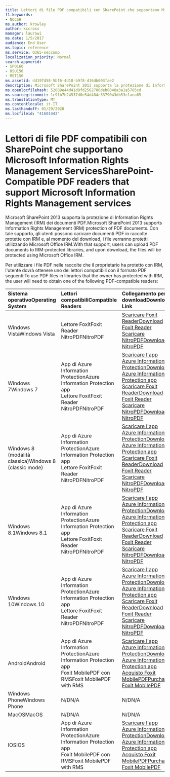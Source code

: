 ```yaml
---
title: Lettori di file PDF compatibili con SharePoint che supportano Microsoft Information Rights Management Services
f1.keywords:
- NOCSH
ms.author: krowley
author: kccross
manager: laurawi
ms.date: 1/5/2017
audience: End User
ms.topic: reference
ms.service: O365-seccomp
localization_priority: Normal
search.appverid:
- SPO160
- OSU150
- MET150
ms.assetid: dd197d58-5bf6-4d18-b9f8-d16db603fae2
description: Microsoft SharePoint 2013 supporta la protezione di Information Rights Management (IRM) dei documenti PDF. Con tale supporto, gli utenti possono caricare documenti PDF in raccolte protette con IRM e, al momento del download, i file verranno protetti utilizzando Microsoft Office IRM.
ms.openlocfilehash: 52089e44d41d9fd2562780deb0848a3a1a5705cd
ms.sourcegitcommit: 1c91b7b24537d0e54d484c3379043db53c1aea65
ms.translationtype: MT
ms.contentlocale: it-IT
ms.lasthandoff: 01/29/2020
ms.locfileid: "41601443"
---
```

# <a name="sharepoint-compatible-pdf-readers-that-support-microsoft-information-rights-management-services"></a><span data-ttu-id="c67c5-104">Lettori di file PDF compatibili con SharePoint che supportano Microsoft Information Rights Management Services</span><span class="sxs-lookup"><span data-stu-id="c67c5-104">SharePoint-Compatible PDF readers that support Microsoft Information Rights Management services</span></span>

<span data-ttu-id="c67c5-105">Microsoft SharePoint 2013 supporta la protezione di Information Rights Management (IRM) dei documenti PDF.</span><span class="sxs-lookup"><span data-stu-id="c67c5-105">Microsoft SharePoint 2013 supports Information Rights Management (IRM) protection of PDF documents.</span></span> <span data-ttu-id="c67c5-106">Con tale supporto, gli utenti possono caricare documenti PDF in raccolte protette con IRM e, al momento del download, i file verranno protetti utilizzando Microsoft Office IRM.</span><span class="sxs-lookup"><span data-stu-id="c67c5-106">With that support, users can upload PDF documents to IRM-protected libraries, and upon download, the files will be protected using Microsoft Office IRM.</span></span>
  
<span data-ttu-id="c67c5-107">Per utilizzare i file PDF nelle raccolte che il proprietario ha protetto con IRM, l'utente dovrà ottenere uno dei lettori compatibili con il formato PDF seguenti:</span><span class="sxs-lookup"><span data-stu-id="c67c5-107">To use PDF files in libraries that the owner has protected with IRM, the user will need to obtain one of the following PDF-compatible readers:</span></span>
  
|<span data-ttu-id="c67c5-108">**Sistema operativo**</span><span class="sxs-lookup"><span data-stu-id="c67c5-108">**Operating System**</span></span>|<span data-ttu-id="c67c5-109">**Lettori compatibili**</span><span class="sxs-lookup"><span data-stu-id="c67c5-109">**Compatible Readers**</span></span>|<span data-ttu-id="c67c5-110">**Collegamento per il download**</span><span class="sxs-lookup"><span data-stu-id="c67c5-110">**Download Link**</span></span>|
|:-----|:-----|:-----|
|<span data-ttu-id="c67c5-111">Windows Vista</span><span class="sxs-lookup"><span data-stu-id="c67c5-111">Windows Vista</span></span>  <br/> |<span data-ttu-id="c67c5-112">Lettore Foxit</span><span class="sxs-lookup"><span data-stu-id="c67c5-112">Foxit Reader</span></span>  <br/> <span data-ttu-id="c67c5-113">NitroPDF</span><span class="sxs-lookup"><span data-stu-id="c67c5-113">NitroPDF</span></span>  <br/> |[<span data-ttu-id="c67c5-114">Scaricare Foxit Reader</span><span class="sxs-lookup"><span data-stu-id="c67c5-114">Download Foxit Reader</span></span>](https://go.microsoft.com/fwlink/?linkid=253210) <br/> [<span data-ttu-id="c67c5-115">Scaricare NitroPDF</span><span class="sxs-lookup"><span data-stu-id="c67c5-115">Download NitroPDF</span></span>](https://www.gonitro.com/pdf-reader) <br/> |
|<span data-ttu-id="c67c5-116">Windows 7</span><span class="sxs-lookup"><span data-stu-id="c67c5-116">Windows 7</span></span>  <br/> |<span data-ttu-id="c67c5-117">App di Azure Information Protection</span><span class="sxs-lookup"><span data-stu-id="c67c5-117">Azure Information Protection app</span></span>  <br/> <span data-ttu-id="c67c5-118">Lettore Foxit</span><span class="sxs-lookup"><span data-stu-id="c67c5-118">Foxit Reader</span></span>  <br/> <span data-ttu-id="c67c5-119">NitroPDF</span><span class="sxs-lookup"><span data-stu-id="c67c5-119">NitroPDF</span></span>  <br/> |[<span data-ttu-id="c67c5-120">Scaricare l'app Azure Information Protection</span><span class="sxs-lookup"><span data-stu-id="c67c5-120">Download Azure Information Protection app</span></span>](https://go.microsoft.com/fwlink/?linkid=837797) <br/> [<span data-ttu-id="c67c5-121">Scaricare Foxit Reader</span><span class="sxs-lookup"><span data-stu-id="c67c5-121">Download Foxit Reader</span></span>](https://go.microsoft.com/fwlink/?linkid=253210) <br/> [<span data-ttu-id="c67c5-122">Scaricare NitroPDF</span><span class="sxs-lookup"><span data-stu-id="c67c5-122">Download NitroPDF</span></span>](https://www.gonitro.com/pdf-reader) <br/> |
|<span data-ttu-id="c67c5-123">Windows 8 (modalità classica)</span><span class="sxs-lookup"><span data-stu-id="c67c5-123">Windows 8 (classic mode)</span></span>  <br/> |<span data-ttu-id="c67c5-124">App di Azure Information Protection</span><span class="sxs-lookup"><span data-stu-id="c67c5-124">Azure Information Protection app</span></span>  <br/> <span data-ttu-id="c67c5-125">Lettore Foxit</span><span class="sxs-lookup"><span data-stu-id="c67c5-125">Foxit Reader</span></span>  <br/> <span data-ttu-id="c67c5-126">NitroPDF</span><span class="sxs-lookup"><span data-stu-id="c67c5-126">NitroPDF</span></span>  <br/> |[<span data-ttu-id="c67c5-127">Scaricare l'app Azure Information Protection</span><span class="sxs-lookup"><span data-stu-id="c67c5-127">Download Azure Information Protection app</span></span>](https://go.microsoft.com/fwlink/?linkid=837797) <br/> [<span data-ttu-id="c67c5-128">Scaricare Foxit Reader</span><span class="sxs-lookup"><span data-stu-id="c67c5-128">Download Foxit Reader</span></span>](https://go.microsoft.com/fwlink/?linkid=253210) <br/> [<span data-ttu-id="c67c5-129">Scaricare NitroPDF</span><span class="sxs-lookup"><span data-stu-id="c67c5-129">Download NitroPDF</span></span>](https://www.gonitro.com/pdf-reader) <br/> |
|<span data-ttu-id="c67c5-130">Windows 8.1</span><span class="sxs-lookup"><span data-stu-id="c67c5-130">Windows 8.1</span></span>  <br/> |<span data-ttu-id="c67c5-131">App di Azure Information Protection</span><span class="sxs-lookup"><span data-stu-id="c67c5-131">Azure Information Protection app</span></span>  <br/> <span data-ttu-id="c67c5-132">Lettore Foxit</span><span class="sxs-lookup"><span data-stu-id="c67c5-132">Foxit Reader</span></span>  <br/> <span data-ttu-id="c67c5-133">NitroPDF</span><span class="sxs-lookup"><span data-stu-id="c67c5-133">NitroPDF</span></span>  <br/> |[<span data-ttu-id="c67c5-134">Scaricare l'app Azure Information Protection</span><span class="sxs-lookup"><span data-stu-id="c67c5-134">Download Azure Information Protection app</span></span>](https://go.microsoft.com/fwlink/?linkid=837797) <br/> [<span data-ttu-id="c67c5-135">Scaricare Foxit Reader</span><span class="sxs-lookup"><span data-stu-id="c67c5-135">Download Foxit Reader</span></span>](https://go.microsoft.com/fwlink/?linkid=253210) <br/> [<span data-ttu-id="c67c5-136">Scaricare NitroPDF</span><span class="sxs-lookup"><span data-stu-id="c67c5-136">Download NitroPDF</span></span>](https://www.gonitro.com/pdf-reader) <br/> |
|<span data-ttu-id="c67c5-137">Windows 10</span><span class="sxs-lookup"><span data-stu-id="c67c5-137">Windows 10</span></span>  <br/> |<span data-ttu-id="c67c5-138">App di Azure Information Protection</span><span class="sxs-lookup"><span data-stu-id="c67c5-138">Azure Information Protection app</span></span>  <br/> <span data-ttu-id="c67c5-139">Lettore Foxit</span><span class="sxs-lookup"><span data-stu-id="c67c5-139">Foxit Reader</span></span>  <br/> <span data-ttu-id="c67c5-140">NitroPDF</span><span class="sxs-lookup"><span data-stu-id="c67c5-140">NitroPDF</span></span>  <br/> |[<span data-ttu-id="c67c5-141">Scaricare l'app Azure Information Protection</span><span class="sxs-lookup"><span data-stu-id="c67c5-141">Download Azure Information Protection app</span></span>](https://go.microsoft.com/fwlink/?linkid=837797) <br/> [<span data-ttu-id="c67c5-142">Scaricare Foxit Reader</span><span class="sxs-lookup"><span data-stu-id="c67c5-142">Download Foxit Reader</span></span>](https://go.microsoft.com/fwlink/?linkid=253210) <br/> [<span data-ttu-id="c67c5-143">Scaricare NitroPDF</span><span class="sxs-lookup"><span data-stu-id="c67c5-143">Download NitroPDF</span></span>](https://www.gonitro.com/pdf-reader) <br/> |
|<span data-ttu-id="c67c5-144">Android</span><span class="sxs-lookup"><span data-stu-id="c67c5-144">Android</span></span>  <br/> |<span data-ttu-id="c67c5-145">App di Azure Information Protection</span><span class="sxs-lookup"><span data-stu-id="c67c5-145">Azure Information Protection app</span></span>  <br/> <span data-ttu-id="c67c5-146">Foxit MobilePDF con RMS</span><span class="sxs-lookup"><span data-stu-id="c67c5-146">Foxit MobilePDF with RMS</span></span>  <br/> |[<span data-ttu-id="c67c5-147">Scaricare l'app Azure Information Protection</span><span class="sxs-lookup"><span data-stu-id="c67c5-147">Download Azure Information Protection app</span></span>](https://go.microsoft.com/fwlink/?linkid=836827) <br/> [<span data-ttu-id="c67c5-148">Acquisto Foxit MobilePDF</span><span class="sxs-lookup"><span data-stu-id="c67c5-148">Purchase Foxit MobilePDF</span></span>](https://play.google.com/store/apps/details?id=com.foxit.mobile.pdf.lite) <br/> |
|<span data-ttu-id="c67c5-149">Windows Phone</span><span class="sxs-lookup"><span data-stu-id="c67c5-149">Windows Phone</span></span>  <br/> |<span data-ttu-id="c67c5-150">N/D</span><span class="sxs-lookup"><span data-stu-id="c67c5-150">N/A</span></span>  <br/> |<span data-ttu-id="c67c5-151">N/D</span><span class="sxs-lookup"><span data-stu-id="c67c5-151">N/A</span></span>  <br/> |
|<span data-ttu-id="c67c5-152">MacOS</span><span class="sxs-lookup"><span data-stu-id="c67c5-152">MacOS</span></span>  <br/> |<span data-ttu-id="c67c5-153">N/D</span><span class="sxs-lookup"><span data-stu-id="c67c5-153">N/A</span></span>  <br/> |<span data-ttu-id="c67c5-154">N/D</span><span class="sxs-lookup"><span data-stu-id="c67c5-154">N/A</span></span>  <br/> |
|<span data-ttu-id="c67c5-155">IOS</span><span class="sxs-lookup"><span data-stu-id="c67c5-155">IOS</span></span>  <br/> |<span data-ttu-id="c67c5-156">App di Azure Information Protection</span><span class="sxs-lookup"><span data-stu-id="c67c5-156">Azure Information Protection app</span></span>  <br/> <span data-ttu-id="c67c5-157">Foxit MobilePDF con RMS</span><span class="sxs-lookup"><span data-stu-id="c67c5-157">Foxit MobilePDF with RMS</span></span>  <br/> |[<span data-ttu-id="c67c5-158">Scaricare l'app Azure Information Protection</span><span class="sxs-lookup"><span data-stu-id="c67c5-158">Download Azure Information Protection app</span></span>](https://go.microsoft.com/fwlink/?linkid=836828) <br/> [<span data-ttu-id="c67c5-159">Acquisto Foxit MobilePDF</span><span class="sxs-lookup"><span data-stu-id="c67c5-159">Purchase Foxit MobilePDF</span></span>](https://play.google.com/store/apps/details?id=com.foxit.mobile.pdf.lite) <br/> |
   

